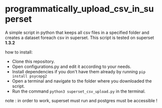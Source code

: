 # programmatically_upload_csv_in_superset

A simple script in python that keeps all csv files in a specified folder and creates a dataset foreach csv in superset.
This script is tested on superset **1.3.2**

how to install:

- Clone this repository.
- Open configurations.py and edit it according to your needs.
- Install dependencies if you don't have them already by running `pip install psycopg2`
- Open a terminal and navigate to the folder where you downloaded the script.
- Run the command `python3 superset_csv_upload.py` in the terminal.

note : in order to work, superset must run and postgres must be accessible !
